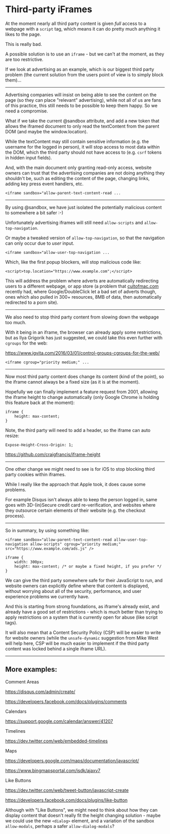 
# Third-party iFrames

At the moment nearly all third party content is given *full* access to a webpage with a `script` tag, which means it can do pretty much anything it likes to the page.

This is really bad.

A possible solution is to use an `iframe` - but we can't at the moment, as they are too restrictive.

If we look at advertising as an example, which is our biggest third party problem (the current solution from the users point of view is to simply block them)...

---

Advertising companies will insist on being able to see the content on the page (so they can place "relevant" advertising), while not all of us are fans of this practice, this still needs to be possible to keep them happy. So we need a compromise.

What if we take the current @sandbox attribute, and add a new token that allows the iframed document to only read the textContent from the parent DOM (and maybe the window.location).

While the textContent may still contain sensitive information (e.g. the username for the logged in person), it will stop access to most data within the DOM, which the third party should not have access to (e.g. `csrf` tokens in hidden input fields).

And, with the main document only granting read-only access, website owners can trust that the advertising companies are not doing anything they shouldn't be, such as editing the content of the page, changing links, adding key press event handlers, etc.

	<iframe sandbox="allow-parent-text-content-read ...

---

By using @sandbox, we have just isolated the potentially malicious content to somewhere a bit safer :-)

Unfortunately advertising iframes will still need `allow-scripts` and `allow-top-navigation`.

Or maybe a tweaked version of `allow-top-navigation`, so that the navigation can only occur due to *user* input.

	<iframe sandbox="allow-user-top-navigation ...

Which, like the first popup blockers, will stop malicious code like:

	<script>top.location="https://www.example.com";</script>

This will address the problem where adverts are automatically redirecting users to a different webpage, or app store (a problem that [cultofmac.com](https://twitter.com/cultofmac/status/700905537077030913) recently had, where Google/DoubleClick let a bad set of adverts though, ones which also pulled in 300+ resources, 8MB of data, then automatically redirected to a porn site).

---

We also need to stop third party content from slowing down the webpage too much.

With it being in an iframe, the browser can already apply some restrictions, but as Ilya Grigorik has just suggested, we could take this even further with `cgroups` for the web:

https://www.igvita.com/2016/03/01/control-groups-cgroups-for-the-web/

	<iframe cgroup="priority medium;" ...

---

Now most third party content does change its content (kind of the point), so the iframe cannot always be a fixed size (as it is at the moment).

Hopefully we can finally implement a feature request from 2001, allowing the iframe height to change automatically (only Google Chrome is holding this feature back at the moment):

	iframe {
		height: max-content;
	}

Note, the third party will need to add a header, so the iframe can auto resize:

	Expose-Height-Cross-Origin: 1;

https://github.com/craigfrancis/iframe-height

---

One other change we might need to see is for iOS to stop blocking third party cookies within iframes.

While I really like the approach that Apple took, it does cause some problems.

For example Disqus isn't always able to keep the person logged in, same goes with 3D-(in)Secure credit card re-verification, and websites where they outsource certain elements of their website (e.g. the checkout process).

---

So in summary, by using something like:

	<iframe sandbox="allow-parent-text-content-read allow-user-top-navigation allow-scripts" cgroup="priority medium;" src="https://www.example.com/ads.js" />

	iframe {
		width: 300px;
		height: max-content; /* or maybe a fixed height, if you prefer */
	}

We can give the third party somewhere safe for their JavaScript to run, and website owners can explicitly define where that content is displayed, without worrying about all of the security, performance, and user experience problems we currently have.

And this is starting from strong foundations, as iframe's already exist, and already have a good set of restrictions - which is much better than trying to apply restrictions on a system that is currently open for abuse (like script tags).

It will also mean that a Content Security Policy (CSP) will be easier to write for website owners (while the `unsafe-dynamic` suggestion from Mike West will help here, CSP will be much easier to implement if the third party content was locked behind a single iframe URL).

---

## More examples:

Comment Areas

https://disqus.com/admin/create/

https://developers.facebook.com/docs/plugins/comments

Calendars

https://support.google.com/calendar/answer/41207

Timelines

https://dev.twitter.com/web/embedded-timelines

Maps

https://developers.google.com/maps/documentation/javascript/

https://www.bingmapsportal.com/isdk/ajaxv7

Like Buttons

https://dev.twitter.com/web/tweet-button/javascript-create

https://developers.facebook.com/docs/plugins/like-button

Although with "Like Buttons", we might need to think about how they can display content that doesn't really fit the height changing solution - maybe we could use the new `<dialog>` element, and a variation of the sandbox `allow-modals`, perhaps a safer `allow-dialog-modals`?